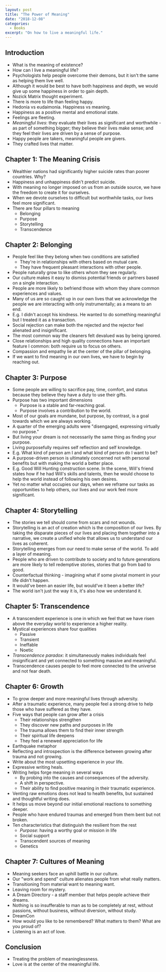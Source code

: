 ```yaml
---
layout: post
title: "The Power of Meaning"
date: "2018-12-08"
categories:
  - Books
excerpt: "On how to live a meaningful life."
---
```


## Introduction

- What is the meaning of existence?
- How can I live a meaningful life?
- Psychologists help people overcome their demons, but it isn't the same as helping them live well.
- Although it would be best to have both happiness and depth, we would give up some happiness in order to gain depth.
- Nozick Matrix thought experiment.
- There is more to life than feeling happy.
- Hedonia vs eudaimonia. Happiness vs meaning.
- Happiness as a positive mental and emotional state.
- Feelings are fleeting.
- *Meaningful lives*: they evaluate their lives as significant and worthwhile - as part of something bigger; they believe their lives make sense; and they feel their lives are driven by a sense of purpose.
- Happy people are takers, meaningful people are givers.
- They crafted lives that matter.

## Chapter 1: The Meaning Crisis

- Wealthier nations had significantly higher suicide rates than poorer countries. Why?
- Happiness and unhappiness didn't predict suicide.
- With meaning no longer imposed on us from an outside source, we have the freedom to create it for ourselves.
- When we devote ourselves to difficult but worthwhile tasks, our lives feel more significant.
- There are four pillars to meaning
    - Belonging
    - Purpose
    - Storytelling
    - Transcendence

## Chapter 2: Belonging

- People feel like they belong when two conditions are satisfied
    - They're in relationships with others based on mutual care.
    - They have frequent pleasant interactions with other people.
- People naturally grow to like others whom they see regularly.
- Our culture makes it easy to dismiss potential friends or partners based on a single interaction.
- People are more likely to befriend those with whom they share common experiences and values.
- Many of us are so caught up in our own lives that we acknowledge the people we are interacting with only instrumentally; as a means to an end.
- E.g. I didn't accept his kindness. He wanted to do something meaningful but I treated it as a transaction.
- Social rejection can make both the rejected and the rejector feel alienated and insignificant.
- The most common way the cleaners felt devalued was by being ignored.
- Close relationships and high quality connections have an important feature I common: both require us to focus on others.
- Compassion and empathy lie at the center of the pillar of belonging.
- If we want to find meaning in our own lives, we have to begin by reaching out.

## Chapter 3: Purpose

- Some people are willing to sacrifice pay, time, comfort, and status because they believe they have a duty to use their gifts.
- Purpose has two important dimensions
    - Purpose is a stable and far-reaching goal.
    - Purpose involves a contribution to the world.
- Most of our goals are mundane, but purpose, by contrast, is a goal towards which we are always working.
- A quarter of the emerging adults were "disengaged, expressing virtually no purpose."
- But living your dream is not necessarily the same thing as finding your purpose.
- Living purposefully requires self reflection and self knowledge.
- E.g. What kind of person am I and what kind of person do I want to be?
- A purpose-driven person is ultimately concerned not with personal benefits but with making the world a better place.
- E.g. Good Will Hunting construction scene. In the scene, Will's friend states how if he had Will's skills and talents, then he would choose to help the world instead of following his own desires.
- Yet no matter what occupies our days, when we reframe our tasks as opportunities to help others, our lives and our work feel more significant.

## Chapter 4: Storytelling

- The stories we tell should come from scars and not wounds.
- Storytelling is an act of creation which is the composition of our lives. By taking the disparate pieces of our lives and placing them together into a narrative, we create a unified whole that allows us to understand our lives as coherent.
- Storytelling emerges from our need to make sense of the world. To add a layer of meaning.
- People who are driven to contribute to society and to future generations are more likely to tell redemptive stories, stories that go from bad to good.
- Counterfactual thinking - imagining what if some pivotal moment in your life didn't happen.
- It would've been an easier life, but would've it been a better life?
- The world isn't just the way it is, it's also how we understand it.

## Chapter 5: Transcendence

- A transcendent experience is one in which we feel that we have risen above the everyday world to experience a higher reality.
- Mystical experiences share four qualities
    - Passive
    - Transient
    - Ineffable
    - Noetic
- *Transcendence paradox*: it simultaneously makes individuals feel insignificant and yet connected to something massive and meaningful.
- Transcendence causes people to feel more connected to the universe and not fear death.

## Chapter 6: Growth

- To grow deeper and more meaningful lives through adversity.
- After a traumatic experience, many people feel a strong drive to help those who have suffered as they have.
- Five ways that people can grow after a crisis
    - Their relationships strengthen
    - They discover new paths and purposes in life
    - The trauma allows them to find their inner strength
    - Their spiritual life deepens
    - They feel a renewed appreciation for life
- Earthquake metaphor
- Reflecting and introspection is the difference between growing after trauma and not growing.
- Write about the most upsetting experience in your life.
- Expressive writing heals.
- Writing helps forge meaning in several ways
    - By probing into the causes and consequences of the adversity.
    - A shift in perspective.
    - Their ability to find positive meaning in their traumatic experience.
- Venting raw emotions does not lead to health benefits, but sustained and thoughtful writing does.
- It helps us move beyond our initial emotional reactions to something deeper.
- People who have endured traumas and emerged from them bent but not broken.
- Ten characteristics that distinguish the resilient from the rest
    - *Purpose*: having a worthy goal or mission in life
    - Social support
    - Transcendent sources of meaning
    - Genetics

## Chapter 7: Cultures of Meaning

- Meaning seekers face an uphill battle in our culture.
- Our "work and spend" culture alienates people from what really matters.
- Transitioning from material want to meaning want.
- Leaving room for mystery.
- A Dream Directory - a staff member that helps people achieve their dreams.
- Nothing is so insufferable to man as to be completely at rest, without passions, without business, without diversion, without study.
- DreamCon
- How would you like to be remembered? What matters to them? What are you proud of?
- Listening is an act of love.

## Conclusion

- Treating the problem of meaninglessness.
- Love is at the center of the meaningful life.
